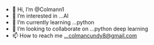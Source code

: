 - 👋 Hi, I’m @Colmann1 
- 👀 I’m interested in ...AI 
- 🌱 I’m currently learning ...python 
- 💞️ I’m looking to collaborate on ...python deep learning 
- 📫 How to reach me ...colmancundy8@gmail.com
 

<!---
Colmann1/Colmann1 is a ✨ special ✨ repository because its `README.md` (this file) appears on your GitHub profile.
You can click the Preview link to take a look at your changes.
--->
